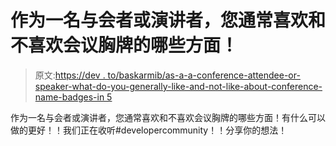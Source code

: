 # 作为一名与会者或演讲者，您通常喜欢和不喜欢会议胸牌的哪些方面！

> 原文:[https://dev . to/baskarmib/as-a-a-conference-attendee-or-speaker-what-do-you-generally-like-and-not-like-about-conference-name-badges-in 5](https://dev.to/baskarmib/as-a-conference-attendee-or-speaker-what-do-you-generally-like-and-don-t-like-about-conference-name-badges-in5)

作为一名与会者或演讲者，您通常喜欢和不喜欢会议胸牌的哪些方面！有什么可以做的更好！！我们正在收听#developercommunity！！分享你的想法！